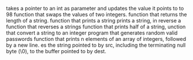 takes a pointer to an int as parameter and updates the value it points to to 98
function that swaps the values of two integers.
 function that returns the length of a string.
 function that prints a string
 prints a string, in reverse
a function that reverses a strings
 function that prints half of a string,
unction that convert a string to an integer
program that generates random valid passwords
function that prints n elements of an array of integers, followed by a new line. es the string pointed to by src, including the terminating null byte (\0), to the buffer pointed to by dest. 
